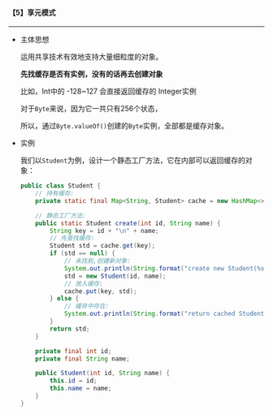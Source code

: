 #### 【5】享元模式

------------------------

* 主体思想

  运用共享技术有效地支持大量细粒度的对象。

  **先找缓存是否有实例，没有的话再去创建对象**

  比如，Int中的 -128~127 会直接返回缓存的 Integer实例

  对于`Byte`来说，因为它一共只有256个状态，

  所以，通过`Byte.valueOf()`创建的`Byte`实例，全部都是缓存对象。

* 实例

  我们以`Student`为例，设计一个静态工厂方法，它在内部可以返回缓存的对象：

  ```java
  public class Student {
      // 持有缓存:
      private static final Map<String, Student> cache = new HashMap<>();
  
      // 静态工厂方法:
      public static Student create(int id, String name) {
          String key = id + "\n" + name;
          // 先查找缓存:
          Student std = cache.get(key);
          if (std == null) {
              // 未找到,创建新对象:
              System.out.println(String.format("create new Student(%s, %s)", id, name));
              std = new Student(id, name);
              // 放入缓存:
              cache.put(key, std);
          } else {
              // 缓存中存在:
              System.out.println(String.format("return cached Student(%s, %s)", std.id, std.name));
          }
          return std;
      }
  
      private final int id;
      private final String name;
  
      public Student(int id, String name) {
          this.id = id;
          this.name = name;
      }
  }
  ```

  